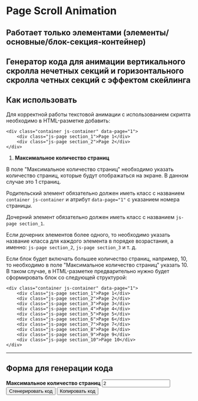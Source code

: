# Page Scroll Animation

## Работает только элементами (элементы/основные/блок-секция-контейнер)

## Генератор кода для анимации вертикального скролла нечетных секций и горизонтального скролла четных секций с эффектом скейлинга

## Как использовать

Для корректной работы текстовой анимации с использованием скрипта необходимо в HTML-разметке добавить:
<!-- markdownlint-disable MD040 -->
```
<div class="container js-container" data-page="1">
    <div class="js-page section_1">Page 1</div>
    <div class="js-page section_2">Page 2</div>
</div>
```

1. **Максимальное количество страниц**

  В поле "Максимальное количество страниц" необходимо указать количество страниц, которые будут отображаться на экране. В данном случае это 1 страниц.

  Родительский элемент обязательно должен иметь класс с названием `container js-container` и атрибут `data-page="1"` с указанием номера страницы.

  Дочерний элемент обязательно должен иметь класс с названием `js-page section_1`.
  
  Если дочерних элементов более одного, то необходимо указать название класса для каждого элемента в порядке возрастания, а именно: `js-page section_2`, `js-page section_3` и т. д.

  Если блок будет включать большее количество страниц, например, 10, то необходимо в поле "Максимальное количество страниц" указать 10.
  В таком случае, в HTML-разметке предварительно нужно будет сформировать блок со следующей структурой:

  ```
  <div class="container js-container" data-page="1">
      <div class="js-page section_1">Page 1</div>
      <div class="js-page section_2">Page 2</div>
      <div class="js-page section_3">Page 3</div>
      <div class="js-page section_4">Page 4</div>
      <div class="js-page section_5">Page 5</div>
      <div class="js-page section_6">Page 6</div>
      <div class="js-page section_7">Page 7</div>
      <div class="js-page section_8">Page 8</div>
      <div class="js-page section_9">Page 9</div>
      <div class="js-page section_10">Page 10</div>
  </div>

  ```

---

## Форма для генерации кода

<!-- markdownlint-disable MD041 -->
<!-- markdownlint-disable MD033 -->

<div id="hor-fullpage-generator">
 <label for="hor-fullpage-count" style="font-weight:bold;">Максимальное количество страниц</label>
<input type="number" id="hor-fullpage-count" value="2">
 <button id="hor-generate-fullpage">Сгенерировать код</button>
  <button id="hor-copy-fullpage">Копировать код</button>
  <h2 id="title" style="display: none">Пример сгенерированного кода</h2>
  <pre id="hor-fullpage-output"></pre>
</div>
